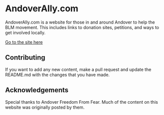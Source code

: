 # AndoverAlly.com
AndoverAlly.com is a website for those in and around Andover to help the BLM movement. This includes links to donation sites, petitions, 
and ways to get involved locally.

[Go to the site here](http://andoverally.com/)

## Contributing
If you want to add any new content, make a pull request and update the README.md with the changes that you have made.

## Acknowledgements
Special thanks to Andover Freedom From Fear. Much of the content on this website was originally posted by them.
